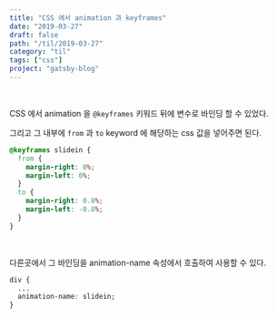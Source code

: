 ```yaml
---
title: "CSS 에서 animation 과 keyframes"
date: "2019-03-27"
draft: false
path: "/til/2019-03-27"
category: "til"
tags: ["css"]
project: "gatsby-blog"
---
```


<br />

CSS 에서 animation 을 `@keyframes` 키워드 뒤에 변수로 바인딩 할 수 있었다.

그리고 그 내부에 `from` 과 `to` keyword 에 해당하는 css 값을 넣어주면 된다. 

```css
@keyframes slidein {
  from {
    margin-right: 0%;
    margin-left: 0%;
  }
  to {
    margin-right: 0.8%;
    margin-left: -0.8%;
  }
}
```

<br />

다른곳에서 그 바인딩을 animation-name 속성에서 호출하여 사용할 수 있다.

```css
div {
  ...
  animation-name: slidein;
}
```